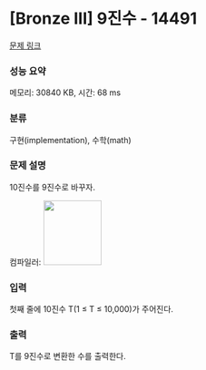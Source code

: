 # [Bronze III] 9진수 - 14491 

[문제 링크](https://www.acmicpc.net/problem/14491) 

### 성능 요약

메모리: 30840 KB, 시간: 68 ms

### 분류

구현(implementation), 수학(math)

### 문제 설명

<p>10진수를 9진수로 바꾸자.</p>

<p>컴파일러: <img alt="" src="https://onlinejudgeimages.s3-ap-northeast-1.amazonaws.com/problem/14491/1.png" style="height:114px; width:102px"></p>

### 입력 

 <p>첫째 줄에 10진수 T(1 ≤ T ≤ 10,000)가 주어진다.</p>

### 출력 

 <p>T를 9진수로 변환한 수를 출력한다.</p>

